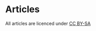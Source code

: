 # Articles
All articles are licenced under [CC BY-SA](https://creativecommons.org/licenses/by-sa/4.0/legalcode)
